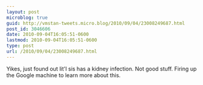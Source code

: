 ```yaml
---
layout: post
microblog: true
guid: http://vmstan-tweets.micro.blog/2010/09/04/23008249687.html
post_id: 3046606
date: 2010-09-04T16:05:51-0600
lastmod: 2010-09-04T16:05:51-0600
type: post
url: /2010/09/04/23008249687.html
---
```

Yikes, just found out lit'l sis has a kidney infection. Not good stuff. Firing up the Google machine to learn more about this.
